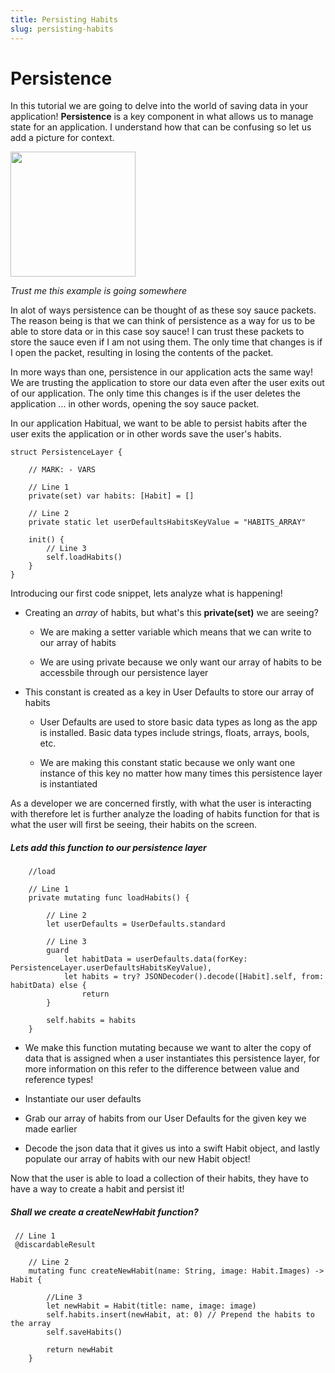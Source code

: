 ```yaml
---
title: Persisting Habits
slug: persisting-habits
---
```



# Persistence #

In this tutorial we are going to delve into the world of saving data in your application! **Persistence** is a key component in what allows us to manage state for an application.
I understand how that can be confusing so let us add a picture for context.

<img src="https://hungrygopher.com/wp-content/uploads/2015/07/soy_sauce_packet.jpg" width="200" height="200" />

*Trust me this example is going somewhere*


In alot of ways persistence can be thought of as these soy sauce packets. The reason being is that we can think of persistence as a way for us to be able to store data or in this case soy sauce! I can trust these packets to store the sauce even if I am not using them. The only time that changes is if I open the packet, resulting in losing the contents of the packet. 

In more ways than one, persistence in our application acts the same way! We are trusting the application to store our data even after the user exits out of our application. The only time this changes is if the user deletes the application ... in other words, opening the soy sauce packet.

In our application Habitual, we want to be able to persist habits after the user exits the application or in other words save the user's habits.

```
struct PersistenceLayer {
    
    // MARK: - VARS
    
    // Line 1
    private(set) var habits: [Habit] = []
    
    // Line 2
    private static let userDefaultsHabitsKeyValue = "HABITS_ARRAY"
    
    init() {
        // Line 3
        self.loadHabits()
    }
}
```

Introducing our first code snippet, lets analyze what is happening!

* Creating an *array* of habits, but what's this **private(set)** we are seeing? 
       
    - We are making a setter variable which means that we can write to our array of habits

    - We are using private because we only want our array of habits to be accessbile through our persistence layer

* This constant is created as a key in User Defaults to store our array of habits

    - User Defaults are used to store basic data types as long as the app is installed. Basic data types include strings, floats, arrays, bools, etc.

    - We are making this constant static because we only want one instance of this key no matter how many times this persistence layer is instantiated

As a developer we are concerned firstly, with what the user is interacting with therefore let is further analyze the loading of habits function for that is what the user will first be seeing, their habits on the screen.

##### Lets add this function to our persistence layer #####
```
    //load

    // Line 1
    private mutating func loadHabits() {

        // Line 2
        let userDefaults = UserDefaults.standard

        // Line 3
        guard
            let habitData = userDefaults.data(forKey: PersistenceLayer.userDefaultsHabitsKeyValue),
            let habits = try? JSONDecoder().decode([Habit].self, from: habitData) else {
                return
        }
        
        self.habits = habits
    }
```

* We make this function mutating because we want to alter the copy of data that is assigned when a user instantiates this persistence layer, for more information on this refer to the difference between value and reference types!
    
* Instantiate our user defaults

* Grab our array of habits from our User Defaults for the given key we made earlier

* Decode the json data that it gives us into a swift Habit object, and lastly populate our array of habits with our new Habit object!

Now that the user is able to load a collection of their habits, they have to have a way to create a habit and persist it!

##### Shall we create a createNewHabit function? 

```
 // Line 1
 @discardableResult
    
    // Line 2
    mutating func createNewHabit(name: String, image: Habit.Images) -> Habit {

        //Line 3
        let newHabit = Habit(title: name, image: image)
        self.habits.insert(newHabit, at: 0) // Prepend the habits to the array
        self.saveHabits()
        
        return newHabit
    }
```

